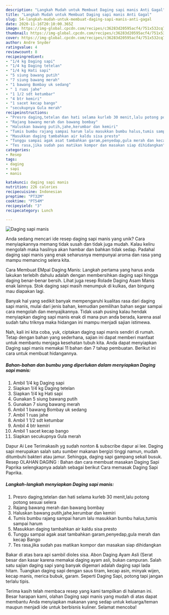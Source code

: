 ```yaml
---
description: "Langkah Mudah untuk Membuat Daging sapi manis Anti Gagal"
title: "Langkah Mudah untuk Membuat Daging sapi manis Anti Gagal"
slug: 54-langkah-mudah-untuk-membuat-daging-sapi-manis-anti-gagal
date: 2020-11-16T20:10:00.365Z
image: https://img-global.cpcdn.com/recipes/c36283d20595acf4/751x532cq70/daging-sapi-manis-foto-resep-utama.jpg
thumbnail: https://img-global.cpcdn.com/recipes/c36283d20595acf4/751x532cq70/daging-sapi-manis-foto-resep-utama.jpg
cover: https://img-global.cpcdn.com/recipes/c36283d20595acf4/751x532cq70/daging-sapi-manis-foto-resep-utama.jpg
author: Andre Snyder
ratingvalue: 4
reviewcount: 8
recipeingredient:
- "1/4 kg Daging sapi"
- "1/4 kg Daging tetelan"
- "1/4 kg Hati sapi"
- "5 siung bawang putih"
- "7 siung bawang merah"
- "1 bawang Bombay uk sedang"
- " 1 ruas jahe"
- "1 1/2 sdt ketumbar"
- "4 btr kemiri"
- "1 sacet kecap bango"
- "secukupnya Gula merah"
recipeinstructions:
- "Presro daging,tetelan dan hati selama kurleb 30 menit,lalu potong potong sesuai selera"
- "Rajang bawang merah dan bawang bombay"
- "Haluskan bawang putih,jahe,kerumbar dan kemiri"
- "Tumis bumbu rajang sampai harum lalu masukkan bumbu halus,tumis sampai harum"
- "Masukkan daging tambahkan air kaldu sisa presto"
- "Tunggu sampai agak asat tambahkan garam,penyedap,gula merah dan kecap Bango"
- "Tes rasa,jika sudah pas matikan kompor dan masakan siap dihidangkan"
categories:
- Resep
tags:
- daging
- sapi
- manis

katakunci: daging sapi manis 
nutrition: 226 calories
recipecuisine: Indonesian
preptime: "PT32M"
cooktime: "PT54M"
recipeyield: "3"
recipecategory: Lunch

---
```



![Daging sapi manis](https://img-global.cpcdn.com/recipes/c36283d20595acf4/751x532cq70/daging-sapi-manis-foto-resep-utama.jpg)

Anda sedang mencari ide resep daging sapi manis yang unik? Cara menyiapkannya memang tidak susah dan tidak juga mudah. Kalau keliru mengolah maka hasilnya akan hambar dan bahkan tidak sedap. Padahal daging sapi manis yang enak seharusnya mempunyai aroma dan rasa yang mampu memancing selera kita.

Cara Membuat EMpal Daging Manis: Langkah pertama yang harus anda lakukan terlebih dahulu adalah dengan membersihkan daging sapi hingga daging benar-benar bersih. Lihat juga resep Rolade Daging Asam Manis enak lainnya. Stok daging sapi masih menumpuk di kulkas, dan bingung mau diapakan lagi.

Banyak hal yang sedikit banyak mempengaruhi kualitas rasa dari daging sapi manis, mulai dari jenis bahan, kemudian pemilihan bahan segar sampai cara mengolah dan menyajikannya. Tidak usah pusing kalau hendak menyiapkan daging sapi manis enak di mana pun anda berada, karena asal sudah tahu triknya maka hidangan ini mampu menjadi sajian istimewa.


Nah, kali ini kita coba, yuk, ciptakan daging sapi manis sendiri di rumah. Tetap dengan bahan yang sederhana, sajian ini dapat memberi manfaat untuk membantu menjaga kesehatan tubuh kita. Anda dapat menyiapkan Daging sapi manis memakai 11 bahan dan 7 tahap pembuatan. Berikut ini cara untuk membuat hidangannya.

<!--inarticleads1-->

##### Bahan-bahan dan bumbu yang diperlukan dalam menyiapkan Daging sapi manis:

1. Ambil 1/4 kg Daging sapi
1. Siapkan 1/4 kg Daging tetelan
1. Siapkan 1/4 kg Hati sapi
1. Gunakan 5 siung bawang putih
1. Gunakan 7 siung bawang merah
1. Ambil 1 bawang Bombay uk sedang
1. Ambil  1 ruas jahe
1. Ambil 1 1/2 sdt ketumbar
1. Ambil 4 btr kemiri
1. Ambil 1 sacet kecap bango
1. Siapkan secukupnya Gula merah


Dapur Ai Lee Terimakasih yg sudah nonton &amp; subscribe dapur ai lee. Daging sapi merupakan salah satu sumber makanan bergizi tinggi namun, mudah ditumbuhi bakteri atau jamur. Sehingga, daging sapi gampang sekali busuk. Resep OLAHAN DAGING : Bahan dan cara membuat masakan Daging Sapi Paprika selengkapnya adalah sebagai berikut Cara memasak Daging Sapi Paprika. 

<!--inarticleads2-->

##### Langkah-langkah menyiapkan Daging sapi manis:

1. Presro daging,tetelan dan hati selama kurleb 30 menit,lalu potong potong sesuai selera
1. Rajang bawang merah dan bawang bombay
1. Haluskan bawang putih,jahe,kerumbar dan kemiri
1. Tumis bumbu rajang sampai harum lalu masukkan bumbu halus,tumis sampai harum
1. Masukkan daging tambahkan air kaldu sisa presto
1. Tunggu sampai agak asat tambahkan garam,penyedap,gula merah dan kecap Bango
1. Tes rasa,jika sudah pas matikan kompor dan masakan siap dihidangkan


Bakar di atas bara api sambil dioles sisa. Abon Daging Ayam Asli (Serat besar dan kasar karena memakai daging ayam asli, bukan campuran. Salah satu sajian daging sapi yang banyak digemari adalah daging sapi lada hitam. Tuangkan daging sapi dengan saus tiram, kecap asin, minyak wijen, kecap manis, merica bubuk, garam. Seperti Daging Sapi, potong tapi jangan terlalu tipis. 

Terima kasih telah membaca resep yang kami tampilkan di halaman ini. Besar harapan kami, olahan Daging sapi manis yang mudah di atas dapat membantu Anda menyiapkan makanan yang sedap untuk keluarga/teman maupun menjadi ide untuk berbisnis kuliner. Selamat mencoba!
